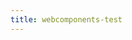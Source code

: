 ```yaml
---
title: webcomponents-test
---
```


<paper-audio-player tabindex="0" role="application" aria-label="Audio Player" aria-describedby="title" resource="#514e1b15-2da6-d87f-b4fb" prefix="oer:http://oerschema.org/ schema:http://schema.org/ dc:http://purl.org/dc/terms/ foaf:http://xmlns.com/foaf/0.1/ cc:http://creativecommons.org/ns# bib:http://bib.schema.org " src="http://nadikun.com/audio/pink-shades-o-pnr.mp3" title="This is me using the tag in GravCMS" color="#b71c1c" preload="auto" time-left="18.364075" small-skip="15" large-skip="60" class="paper-audio-player-0 ">
</paper-audio-player>
